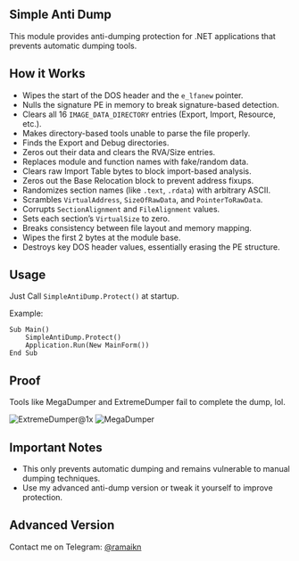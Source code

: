 ## Simple Anti Dump
This module provides anti-dumping protection for .NET applications that prevents automatic dumping tools.

## How it Works

- Wipes the start of the DOS header and the `e_lfanew` pointer.
- Nulls the signature PE in memory to break signature-based detection.
- Clears all 16 `IMAGE_DATA_DIRECTORY` entries (Export, Import, Resource, etc.).
- Makes directory-based tools unable to parse the file properly.
- Finds the Export and Debug directories.
- Zeros out their data and clears the RVA/Size entries.
- Replaces module and function names with fake/random data.
- Clears raw Import Table bytes to block import-based analysis.
- Zeros out the Base Relocation block to prevent address fixups.
- Randomizes section names (like `.text`, `.rdata`) with arbitrary ASCII.
- Scrambles `VirtualAddress`, `SizeOfRawData`, and `PointerToRawData`.
- Corrupts `SectionAlignment` and `FileAlignment` values.
- Sets each section’s `VirtualSize` to zero.
- Breaks consistency between file layout and memory mapping.
- Wipes the first 2 bytes at the module base.
- Destroys key DOS header values, essentially erasing the PE structure.

## Usage
Just Call `SimpleAntiDump.Protect()` at startup.

Example:

```vb.net
Sub Main()
    SimpleAntiDump.Protect()
    Application.Run(New MainForm())
End Sub
```

## Proof
Tools like MegaDumper and ExtremeDumper fail to complete the dump, lol.

![ExtremeDumper@1x](https://github.com/user-attachments/assets/56948b3b-b8a7-4767-a94d-4e2725728b94) ![MegaDumper](https://github.com/user-attachments/assets/8fc016f3-e231-4189-a8d0-d3374f065056)

## Important Notes
- This only prevents automatic dumping and remains vulnerable to manual dumping techniques.
- Use my advanced anti-dump version or tweak it yourself to improve protection.

## Advanced Version
Contact me on Telegram: [@ramaikn](https://t.me/ramaikn)

